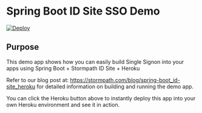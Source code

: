 # Spring Boot ID Site SSO Demo

[![Deploy](https://www.herokucdn.com/deploy/button.png)](https://heroku.com/deploy?template=https://github.com/dogeared/stormpath-id-site-multi-tenant)

## Purpose

This demo app shows how you can easily build Single Signon into your apps using Spring Boot + Stormpath ID Site + Heroku

Refer to our blog post at: https://stormpath.com/blog/spring-boot_id-site_heroku for detailed information on building and running the demo app.

You can click the Heroku button above to instantly deploy this app into your own Heroku environment and see it in action. 
